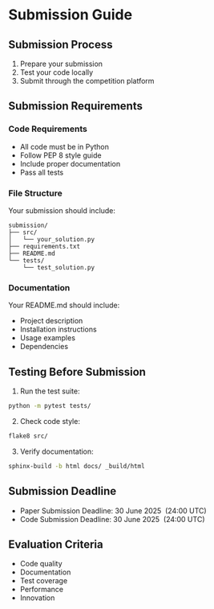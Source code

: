 # Submission Guide

## Submission Process

1. Prepare your submission
2. Test your code locally
3. Submit through the competition platform

## Submission Requirements

### Code Requirements

- All code must be in Python
- Follow PEP 8 style guide
- Include proper documentation
- Pass all tests

### File Structure

Your submission should include:

```
submission/
├── src/
│   └── your_solution.py
├── requirements.txt
├── README.md
└── tests/
    └── test_solution.py
```

### Documentation

Your README.md should include:

- Project description
- Installation instructions
- Usage examples
- Dependencies

## Testing Before Submission

1. Run the test suite:
```bash
python -m pytest tests/
```

2. Check code style:
```bash
flake8 src/
```

3. Verify documentation:
```bash
sphinx-build -b html docs/ _build/html
```

## Submission Deadline

- Paper Submission Deadline: 30 June 2025  (24:00 UTC)
- Code Submission Deadline: 30 June 2025  (24:00 UTC)

## Evaluation Criteria

- Code quality
- Documentation
- Test coverage
- Performance
- Innovation
